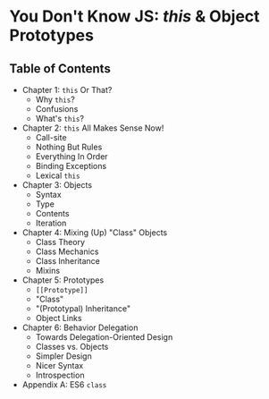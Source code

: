 # You Don't Know JS: *this* & Object Prototypes

## Table of Contents
* Chapter 1: `this` Or That?
    * Why `this`?
    * Confusions
    * What's `this`?
* Chapter 2: `this` All Makes Sense Now!
    * Call-site
    * Nothing But Rules
    * Everything In Order
    * Binding Exceptions
    * Lexical `this`
* Chapter 3: Objects
    * Syntax
    * Type
    * Contents
    * Iteration
* Chapter 4: Mixing (Up) "Class" Objects
    * Class Theory
    * Class Mechanics
    * Class Inheritance
    * Mixins
* Chapter 5: Prototypes
    * `[[Prototype]]`
    * "Class"
    * "(Prototypal) Inheritance"
    * Object Links
* Chapter 6: Behavior Delegation
    * Towards Delegation-Oriented Design
    * Classes vs. Objects
    * Simpler Design
    * Nicer Syntax
    * Introspection
* Appendix A: ES6 `class`
